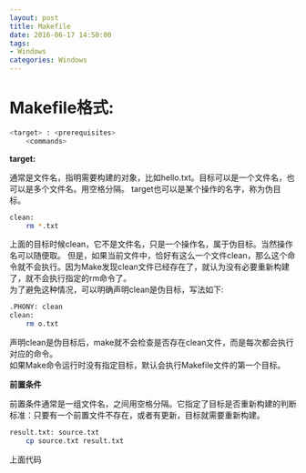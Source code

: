 ```yaml
---
layout: post
title: Makefile
date: 2016-06-17 14:50:00
tags:
- Windows
categories: Windows
---
```


# Makefile格式:
```bash
<target> : <prerequisites>
    <commands>
```

**target:**

通常是文件名，指明需要构建的对象，比如hello.txt。目标可以是一个文件名，也可以是多个文件名。用空格分隔。
target也可以是某个操作的名字，称为伪目标。
```bash
clean:
    rm *.txt
```
上面的目标时候clean，它不是文件名，只是一个操作名，属于伪目标。当然操作名可以随便取。
但是，如果当前文件中，恰好有这么一个文件clean，那么这个命令就不会执行。因为Make发现clean文件已经存在了，就认为没有必要重新构建了，就不会执行指定的rm命令了。        
为了避免这种情况，可以明确声明clean是伪目标，写法如下:

```bash
.PHONY: clean
clean:
    rm o.txt
```
声明clean是伪目标后，make就不会检查是否存在clean文件，而是每次都会执行对应的命令。    
如果Make命令运行时没有指定目标，默认会执行Makefile文件的第一个目标。


**前置条件**

前置条件通常是一组文件名，之间用空格分隔。它指定了目标是否重新构建的判断标准：只要有一个前置文件不存在，或者有更新，目标就需要重新构建。

```bash
result.txt: source.txt
    cp source.txt result.txt
```
上面代码
